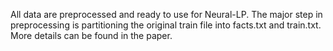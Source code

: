 All data are preprocessed and ready to use for Neural-LP. The major step in preprocessing is partitioning the original train file into facts.txt and train.txt. More details can be found in the paper.
